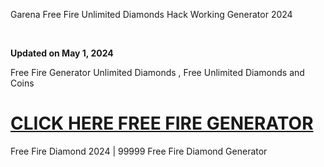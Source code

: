 <p>Garena Free Fire Unlimited Diamonds Hack Working Generator 2024</p>
<p>&nbsp;</p>
<p><strong>Updated on May 1, 2024</strong></p>
<p>Free Fire Generator Unlimited Diamonds ,&nbsp;Free Unlimited Diamonds and Coins</p>

<h1><a href="https://t.co/ySXNkyXxUS">CLICK HERE FREE FIRE GENERATOR</a></h1>

<p>Free Fire Diamond 2024 | 99999 Free Fire Diamond Generator</p>
